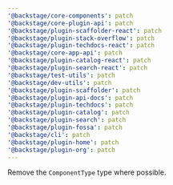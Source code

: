 ```yaml
---
'@backstage/core-components': patch
'@backstage/core-plugin-api': patch
'@backstage/plugin-scaffolder-react': patch
'@backstage/plugin-stack-overflow': patch
'@backstage/plugin-techdocs-react': patch
'@backstage/core-app-api': patch
'@backstage/plugin-catalog-react': patch
'@backstage/plugin-search-react': patch
'@backstage/test-utils': patch
'@backstage/dev-utils': patch
'@backstage/plugin-scaffolder': patch
'@backstage/plugin-api-docs': patch
'@backstage/plugin-techdocs': patch
'@backstage/plugin-catalog': patch
'@backstage/plugin-search': patch
'@backstage/plugin-fossa': patch
'@backstage/cli': patch
'@backstage/plugin-home': patch
'@backstage/plugin-org': patch
---
```


Remove the `ComponentType` type where possible.
